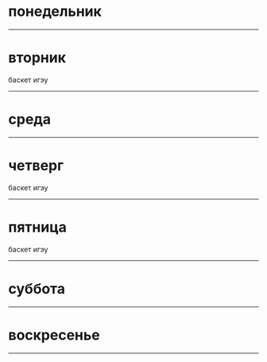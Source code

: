 # понедельник

---
# вторник
баскет игэу

---

# среда

---

# четверг
баскет игэу

---
# пятница
баскет игэу

---
# суббота

---
# воскресенье

---